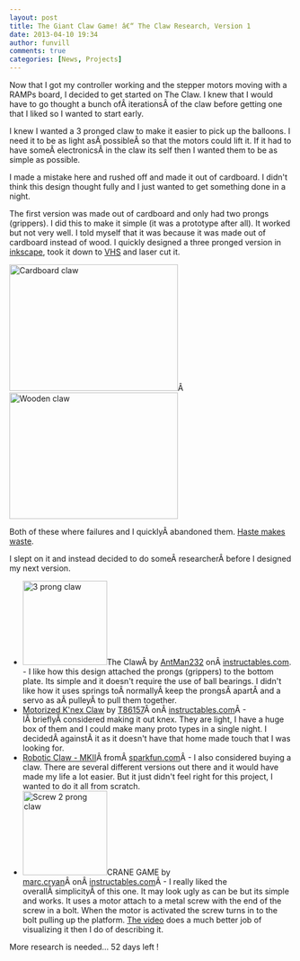 ```yaml
---
layout: post
title: The Giant Claw Game! â€“ The Claw Research, Version 1
date: 2013-04-10 19:34
author: funvill
comments: true
categories: [News, Projects]
---
```

Now that I got my controller working and the stepper motors moving with a RAMPs board, I decided to get started on The Claw. I knew that I would have to go thought a bunch ofÂ iterationsÂ of the claw before getting one that I liked so I wanted to start early.

I knew I wanted a 3 pronged claw to make it easier to pick up the balloons. I need it to be as light asÂ possibleÂ so that the motors could lift it. If it had to have someÂ electronicsÂ in the claw its self then I wanted them to be as simple as possible.

I made a mistake here and rushed off and made it out of cardboard. I didn't think this design thought fully and I just wanted to get something done in a night.

The first version was made out of cardboard and only had two prongs (grippers). I did this to make it simple (it was a prototype after all). It worked but not very well. I told myself that it was because it was made out of cardboard instead of wood. I quickly designed a three pronged version in <a href="http://inkscape.org/">inkscape</a>, took it down to <a href="http://vancouver.hackspace.ca/wp/">VHS</a> and laser cut it.

<a href="http://www.abluestar.com/blog/wp-content/uploads/2013/04/2013-04-10-19.30.02.jpg"><a href="http://www.abluestar.com/blog/wp-content/uploads/2013/04/2013-04-10-19.25.47.jpg"><img class="alignnone size-medium wp-image-3229" alt="Cardboard claw" src="http://www.abluestar.com/blog/wp-content/uploads/2013/04/2013-04-10-19.25.47-300x225.jpg" width="300" height="225" /></a>Â <img class="alignnone size-medium wp-image-3230" alt="Wooden claw" src="http://www.abluestar.com/blog/wp-content/uploads/2013/04/2013-04-10-19.30.02-300x225.jpg" width="300" height="225" /></a>

Both of these where failures and I quicklyÂ abandoned them. <a href="http://en.wiktionary.org/wiki/haste_makes_waste">Haste makes waste</a>.

I slept on it and instead decided to do someÂ researcherÂ before I designed my next version.
<ul>
	<li><a href="http://www.abluestar.com/blog/wp-content/uploads/2013/04/FIPDAOWGLFU0NAK.LARGE_.jpg"><img class="alignright size-thumbnail wp-image-3227" alt="3 prong claw" src="http://www.abluestar.com/blog/wp-content/uploads/2013/04/FIPDAOWGLFU0NAK.LARGE_-150x150.jpg" width="150" height="150" /></a>The ClawÂ by <a href="http://www.instructables.com/member/AntMan232/">AntMan232</a> onÂ <a href="http://www.instructables.com">instructables.com</a>. - I like how this design attached the prongs (grippers) to the bottom plate. Its simple and it doesn't require the use of ball bearings. I didn't like how it uses springs toÂ normallyÂ keep the prongsÂ apartÂ and a servo as aÂ pulleyÂ to pull them together.</li>
	<li><a href="http://www.instructables.com/id/Motorized-Knex-Claw/?ALLSTEPS">Motorized K'nex Claw</a> by <a href="http://www.instructables.com/member/T86157/">T86157</a>Â onÂ <a href="http://www.instructables.com">instructables.com</a>Â - IÂ brieflyÂ considered making it out knex. They are light, I have a huge box of them and I could make many proto types in a single night. I decidedÂ againstÂ it as it doesn't have that home made touch that I was looking for.</li>
	<li><a href="https://www.sparkfun.com/products/11524">Robotic Claw - MKII</a>Â fromÂ <a href="https://www.sparkfun.com">sparkfun.com</a>Â - I also considered buying a claw. There are several different versions out there and it would have made my life a lot easier. But it just didn't feel right for this project, I wanted to do it all from scratch.</li>
	<li><a href="http://www.instructables.com/id/CRANE-GAME/"><a href="http://www.abluestar.com/blog/wp-content/uploads/2013/04/FN3CJJKG5KP7J36.LARGE_.jpg"><img class="size-thumbnail wp-image-3228 alignright" alt="Screw 2 prong claw " src="http://www.abluestar.com/blog/wp-content/uploads/2013/04/FN3CJJKG5KP7J36.LARGE_-150x150.jpg" width="150" height="150" /></a>CRANE GAME</a> by <a href="http://www.instructables.com/member/marc.cryan/">marc.cryan</a>Â onÂ <a href="http://www.instructables.com">instructables.com</a>Â - I really liked the overallÂ simplicityÂ of this one. It may look ugly as can be but its simple and works. It uses a motor attach to a metal screw with the end of the screw in a bolt. When the motor is activated the screw turns in to the bolt pulling up the platform. <a href="http://www.youtube.com/watch?feature=player_embedded&amp;v=aFUsb4oa33U">The video</a> does a much better job of visualizing it then I do of describing it.</li>
</ul>
More research is needed... 52 days left !
